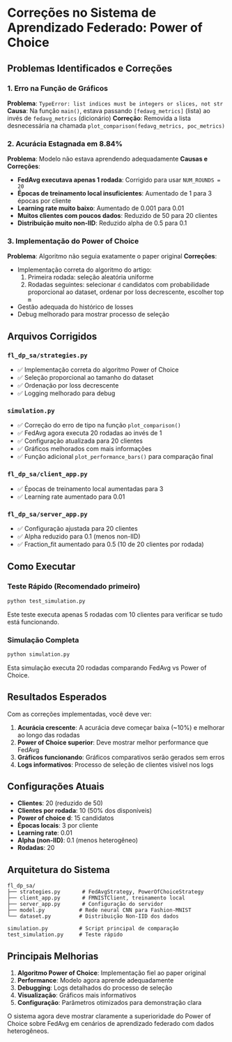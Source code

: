 # Correções no Sistema de Aprendizado Federado: Power of Choice

## Problemas Identificados e Correções

### 1. **Erro na Função de Gráficos**

**Problema**: `TypeError: list indices must be integers or slices, not str`
**Causa**: Na função `main()`, estava passando `[fedavg_metrics]` (lista) ao invés de `fedavg_metrics` (dicionário)
**Correção**: Removida a lista desnecessária na chamada `plot_comparison(fedavg_metrics, poc_metrics)`

### 2. **Acurácia Estagnada em 8.84%**

**Problema**: Modelo não estava aprendendo adequadamente
**Causas e Correções**:

- **FedAvg executava apenas 1 rodada**: Corrigido para usar `NUM_ROUNDS = 20`
- **Épocas de treinamento local insuficientes**: Aumentado de 1 para 3 épocas por cliente
- **Learning rate muito baixo**: Aumentado de 0.001 para 0.01
- **Muitos clientes com poucos dados**: Reduzido de 50 para 20 clientes
- **Distribuição muito non-IID**: Reduzido alpha de 0.5 para 0.1

### 3. **Implementação do Power of Choice**

**Problema**: Algoritmo não seguia exatamente o paper original
**Correções**:

- Implementação correta do algoritmo do artigo:
  1. Primeira rodada: seleção aleatória uniforme
  2. Rodadas seguintes: selecionar `d` candidatos com probabilidade proporcional ao dataset, ordenar por loss decrescente, escolher top `m`
- Gestão adequada do histórico de losses
- Debug melhorado para mostrar processo de seleção

## Arquivos Corrigidos

### `fl_dp_sa/strategies.py`

- ✅ Implementação correta do algoritmo Power of Choice
- ✅ Seleção proporcional ao tamanho do dataset
- ✅ Ordenação por loss decrescente
- ✅ Logging melhorado para debug

### `simulation.py`

- ✅ Correção do erro de tipo na função `plot_comparison()`
- ✅ FedAvg agora executa 20 rodadas ao invés de 1
- ✅ Configuração atualizada para 20 clientes
- ✅ Gráficos melhorados com mais informações
- ✅ Função adicional `plot_performance_bars()` para comparação final

### `fl_dp_sa/client_app.py`

- ✅ Épocas de treinamento local aumentadas para 3
- ✅ Learning rate aumentado para 0.01

### `fl_dp_sa/server_app.py`

- ✅ Configuração ajustada para 20 clientes
- ✅ Alpha reduzido para 0.1 (menos non-IID)
- ✅ Fraction_fit aumentado para 0.5 (10 de 20 clientes por rodada)

## Como Executar

### Teste Rápido (Recomendado primeiro)

```bash
python test_simulation.py
```

Este teste executa apenas 5 rodadas com 10 clientes para verificar se tudo está funcionando.

### Simulação Completa

```bash
python simulation.py
```

Esta simulação executa 20 rodadas comparando FedAvg vs Power of Choice.

## Resultados Esperados

Com as correções implementadas, você deve ver:

1. **Acurácia crescente**: A acurácia deve começar baixa (~10%) e melhorar ao longo das rodadas
2. **Power of Choice superior**: Deve mostrar melhor performance que FedAvg
3. **Gráficos funcionando**: Gráficos comparativos serão gerados sem erros
4. **Logs informativos**: Processo de seleção de clientes visível nos logs

## Configurações Atuais

- **Clientes**: 20 (reduzido de 50)
- **Clientes por rodada**: 10 (50% dos disponíveis)
- **Power of choice d**: 15 candidatos
- **Épocas locais**: 3 por cliente
- **Learning rate**: 0.01
- **Alpha (non-IID)**: 0.1 (menos heterogêneo)
- **Rodadas**: 20

## Arquitetura do Sistema

```
fl_dp_sa/
├── strategies.py       # FedAvgStrategy, PowerOfChoiceStrategy
├── client_app.py       # FMNISTClient, treinamento local
├── server_app.py       # Configuração do servidor
├── model.py           # Rede neural CNN para Fashion-MNIST
└── dataset.py         # Distribuição Non-IID dos dados

simulation.py          # Script principal de comparação
test_simulation.py     # Teste rápido
```

## Principais Melhorias

1. **Algoritmo Power of Choice**: Implementação fiel ao paper original
2. **Performance**: Modelo agora aprende adequadamente
3. **Debugging**: Logs detalhados do processo de seleção
4. **Visualização**: Gráficos mais informativos
5. **Configuração**: Parâmetros otimizados para demonstração clara

O sistema agora deve mostrar claramente a superioridade do Power of Choice sobre FedAvg em cenários de aprendizado federado com dados heterogêneos.
